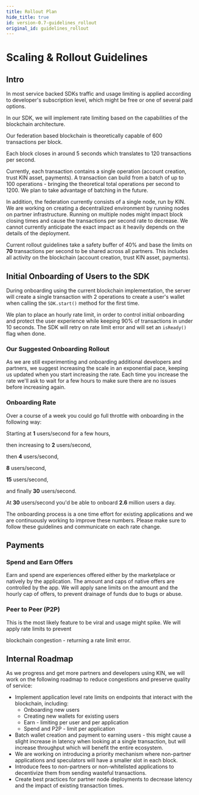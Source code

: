 ```yaml
---
title: Rollout Plan
hide_title: true
id: version-0.7-guidelines_rollout
original_id: guidelines_rollout
---
```

# Scaling & Rollout Guidelines

## Intro

In most service backed SDKs traffic and usage limiting is applied according to developer's subscription level, which might be free or one of several paid options. 

In our SDK, we will implement rate limiting based on the capabilities of the blockchain architecture.

Our federation based blockchain is theoretically capable of 600 transactions per block. 

Each block closes in around 5 seconds which translates to 120 transactions per second.

Currently, each transaction contains a single operation (account creation, trust KIN asset, payments). A transaction can build from a batch of up to 100 operations - bringing the theoretical total operations per second to 1200. We plan to take advantage of batching in the future.

In addition, the federation currently consists of a single node, run by KIN. We are working on creating a decentralized environment by running nodes on partner infrastructure. Running on multiple nodes might impact block closing times and cause the transactions per second rate to decrease. We cannot currently anticipate the exact impact as it heavily depends on the details of the deployment. 

Current rollout guidelines take a safety buffer of 40% and base the limits on **70** transactions per second to be shared across all partners. This includes all activity on the blockchain (account creation, trust KIN asset, payments).


## Initial Onboarding of Users to the SDK

During onboarding using the current blockchain implementation, the server will create a single transaction with 2 operations to create a user's wallet when calling the `SDK.start()` method for the first time.

We plan to place an hourly rate limit, in order to control initial onboarding and protect the user experience while keeping 90% of transactions in under 10 seconds. The SDK will retry on rate limit error and will set an `isReady()` flag when done.


### Our Suggested Onboarding Rollout

As we are still experimenting and onboarding additional developers and partners, we suggest increasing the scale in an exponential pace, keeping us updated when you start increasing the rate. Each time you increase the rate we'll ask to wait for a few hours to make sure there are no issues before increasing again.


### Onboarding Rate

Over a course of a week you could go full throttle with onboarding in the following way:

Starting at **1** users/second for a few hours, 

then increasing to **2** users/second,

then **4** users/second,

**8** users/second,

**15** users/second,

and finally **30** users/second.

At **30** users/second you'd be able to onboard **2.6** million users a day.

The onboarding process is a one time effort for existing applications and we are continuously working to improve these numbers. Please make sure to follow these guidelines and communicate on each rate change.


## Payments


### Spend and Earn Offers

Earn and spend are experiences offered either by the marketplace or natively by the application. The amount and caps of native offers are controlled by the app. We will apply sane limits on the amount and the hourly cap of offers, to prevent drainage of funds due to bugs or abuse.


### Peer to Peer (P2P)

This is the most likely feature to be viral and usage might spike. We will apply rate limits to prevent 

blockchain congestion - returning a rate limit error.


## Internal Roadmap 

As we progress and get more partners and developers using KIN, we will work on the following roadmap to reduce congestions and preserve quality of service:

*   Implement application level rate limits on endpoints that interact with the blockchain, including:
	*   Onboarding new users
	*   Creating new wallets for existing users
	*   Earn - limiting per user and per application
	*   Spend and P2P - limit per application
*   Batch wallet creation and payment to earning users - this might cause a slight increase in latency when looking at a single transaction, but will increase throughput which will benefit the entire ecosystem.
*   We are working on introducing a priority mechanism where non-partner applications and speculators will have a smaller slot in each block.
*   Introduce fees to non-partners or non-whitelisted applications to decentivize them from sending wasteful transactions.
*   Create best practices for partner node deployments to decrease latency and the impact of existing transaction times.
